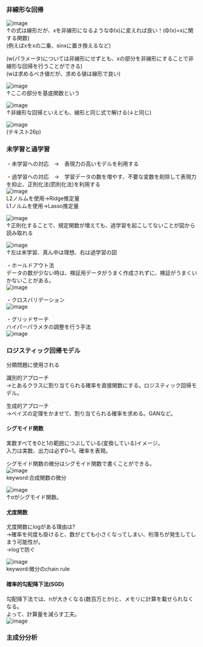 ### 非線形な回帰

![image](https://user-images.githubusercontent.com/20613753/138592145-04aa7083-e1e0-4a44-8792-04ffb5d6b39a.png)  
↑の式は線形だが、xを非線形になるようなΦ(x)に変えれば良い！(Φ(x)=xに関する関数)  
(例えばxをxの二乗、sinxに置き換えるなど)  
  
(w(パラメータ)については非線形にせずとも、xの部分を非線形にすることで非線形な回帰を行うことができる)  
(wは求めるべき値だが、求める値は線形で良い)  
  
![image](https://user-images.githubusercontent.com/20613753/138592296-f9e1779c-c505-422d-9b21-875a848b2c1b.png)  
↑ここの部分を基底関数という  

![image](https://user-images.githubusercontent.com/20613753/138592578-49fcc078-5973-4261-82e3-ea79ba5fd702.png)  
↑非線形な回帰といえども、線形と同じ式で解ける(↓と同じ)  

![image](https://user-images.githubusercontent.com/20613753/138592601-54c1cc78-c1af-4421-8363-106dc9da2bfa.png)  
(テキスト26p)  

### 未学習と過学習
・未学習への対応　→　表現力の高いモデルを利用する

・過学習への対応　→　学習データの数を増やす、不要な変数を削除して表現力を抑止、正則化法(罰則化法)を利用する  
![image](https://user-images.githubusercontent.com/20613753/138594776-5e30e0f6-0af9-48b1-ba92-7d0e8ebcea91.png)  
L2ノルムを使用→Ridge推定量  
L1ノルムを使用→Lasso推定量  
  
![image](https://user-images.githubusercontent.com/20613753/138594668-e7d34265-ee1d-455a-ac6c-5b0ad04caf1a.png)  
↑正則化することで、規定関数が増えても、過学習を起こしてないことが図から読み取れる  
  
![image](https://user-images.githubusercontent.com/20613753/138594877-c3c2d188-eeef-4189-b4c9-87dee58c0b5e.png)  
↑左は未学習、真ん中は理想、右は過学習の図  
  
・ホールドアウト法  
データの数が少ない時は、検証用データがうまく作成されずに、検証がうまくいかないことがある。  
![image](https://user-images.githubusercontent.com/20613753/138595068-f523d31b-740d-4b83-a30d-a0f2f8a39b3c.png)  
  
・クロスバリデーション  
![image](https://user-images.githubusercontent.com/20613753/138595093-c15cc2cd-3312-4add-bc33-2b63474be1ed.png)  
  
・グリッドサーチ  
ハイパーパラメタの調整を行う手法  
![image](https://user-images.githubusercontent.com/20613753/138595134-d2645681-e587-4baf-993b-b8909a0ec644.png)  
  
### ロジスティック回帰モデル
分類問題に使用される  
  
識別的アプローチ  
→とあるクラスに割り当てられる確率を直接関数にする。ロジスティック回帰モデル。 
  
生成的アプローチ  
→ベイズの定理をかませて、割り当てられる確率を求める。GANなど。  

#### シグモイド関数
実数すべてを0と1の範囲につぶしている(変換している)イメージ。  
入力は実数、出力は必ず0~1。確率を表現。  
  
シグモイド関数の微分はシグモイド関数で書くことができる。  
![image](https://user-images.githubusercontent.com/20613753/138695424-c264029f-dee3-44b0-ab1c-5e21654c3398.png)  
keyword:合成関数の微分  

![image](https://user-images.githubusercontent.com/20613753/138695866-66c5dbe0-982b-445e-a93f-2e65a65cdc26.png)  
↑σがシグモイド関数。  

#### 尤度関数
尤度関数にlogがある理由は?  
→確率を何度も掛けると、数がとても小さくなってしまい、桁落ちが発生してしまう可能性が。  
→logで防ぐ  
  
![image](https://user-images.githubusercontent.com/20613753/138698225-d944eb88-bfe3-4d04-a1cb-bb2eeb3886a7.png)  
keyword:微分のchain rule

#### 確率的勾配降下法(SGD)
勾配降下法では、nが大きくなる(数百万とか)と、メモリに計算を載せられなくなる。  
よって、計算量を減らす工夫。  
![image](https://user-images.githubusercontent.com/20613753/138699011-17707a7f-09ed-4f49-8256-8be93534c2ae.png)  

### 主成分分析
